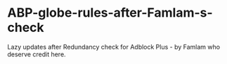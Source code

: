 # ABP-globe-rules-after-Famlam-s-check
Lazy updates after Redundancy check for Adblock Plus - by Famlam who deserve credit here.
